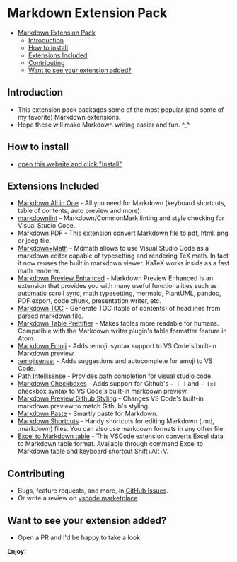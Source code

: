 # Markdown Extension Pack

<!-- TOC -->

- [Markdown Extension Pack](#markdown-extension-pack)
  - [Introduction](#introduction)
  - [How to install](#how-to-install)
  - [Extensions Included](#extensions-included)
  - [Contributing](#contributing)
  - [Want to see your extension added?](#want-to-see-your-extension-added)

<!-- /TOC -->

## Introduction

- This extension pack packages some of the most popular (and some of my favorite) Markdown extensions.
- Hope these will make Markdown writing easier and fun. ^_^

## How to install

- [open this website and click "Install"](https://marketplace.visualstudio.com/items?itemName=bat67.markdown-extension-pack#overview)

## Extensions Included

- [Markdown All in One](https://marketplace.visualstudio.com/items?itemName=yzhang.markdown-all-in-one) - All you need for Markdown (keyboard shortcuts, table of contents, auto preview and more).
- [markdownlint](https://marketplace.visualstudio.com/items?itemName=DavidAnson.vscode-markdownlint) - Markdown/CommonMark linting and style checking for Visual Studio Code.
- [Markdown PDF](https://marketplace.visualstudio.com/items?itemName=yzane.markdown-pdf) - This extension convert Markdown file to pdf, html, png or jpeg file.
- [Markdown+Math](https://marketplace.visualstudio.com/items?itemName=goessner.mdmath) - Mdmath allows to use Visual Studio Code as a markdown editor capable of typesetting and rendering TeX math. In fact it now reuses the built in markdown viewer. KaTeX works inside as a fast math renderer.
- [Markdown Preview Enhanced](https://marketplace.visualstudio.com/items?itemName=shd101wyy.markdown-preview-enhanced) - Markdown Preview Enhanced is an extension that provides you with many useful functionalities such as automatic scroll sync, math typesetting, mermaid, PlantUML, pandoc, PDF export, code chunk, presentation writer, etc.
- [Markdown TOC](https://marketplace.visualstudio.com/items?itemName=AlanWalk.markdown-toc) - Generate TOC (table of contents) of headlines from parsed markdown file.
- [Markdown Table Prettifier](https://marketplace.visualstudio.com/items?itemName=darkriszty.markdown-table-prettify) - Makes tables more readable for humans. Compatible with the Markdown writer plugin's table formatter feature in Atom.
- [Markdown Emoji](https://marketplace.visualstudio.com/items?itemName=bierner.markdown-emoji) - Adds :emoji: syntax support to VS Code's built-in Markdown preview.
- [:emojisense:](https://marketplace.visualstudio.com/items?itemName=bierner.emojisense) - Adds suggestions and autocomplete for emoji to VS Code.
- [Path Intellisense](https://marketplace.visualstudio.com/items?itemName=christian-kohler.path-intellisense) - Provides path completion for visual studio code.
- [Markdown Checkboxes](https://marketplace.visualstudio.com/items?itemName=bierner.markdown-checkbox) - Adds support for Github's `- [ ]` and `- [x]` checkbox syntax to VS Code's built-in markdown preview.
- [Markdown Preview Github Styling](https://marketplace.visualstudio.com/items?itemName=bierner.markdown-preview-github-styles) - Changes VS Code's built-in markdown preview to match Github's styling.
- [Markdown Paste](https://marketplace.visualstudio.com/items?itemName=telesoho.vscode-markdown-paste-image) - Smartly paste for Markdown.
- [Markdown Shortcuts](https://marketplace.visualstudio.com/items?itemName=mdickin.markdown-shortcuts) - Handy shortcuts for editing Markdown (.md, .markdown) files. You can also use markdown formats in any other file.
- [Excel to Markdown table](https://marketplace.visualstudio.com/items?itemName=csholmq.excel-to-markdown-table) - This VSCode extension converts Excel data to Markdown table format. Available through command Excel to Markdown table and keyboard shortcut Shift+Alt+V.

## Contributing

- Bugs, feature requests, and more, in [GitHub Issues](https://github.com/bat67/markdown-extension-pack/issues).
- Or write a review on [vscode marketplace](https://marketplace.visualstudio.com/items?itemName=bat67.markdown-extension-pack#review-details)

## Want to see your extension added?

- Open a PR and I'd be happy to take a look.

**Enjoy!**
